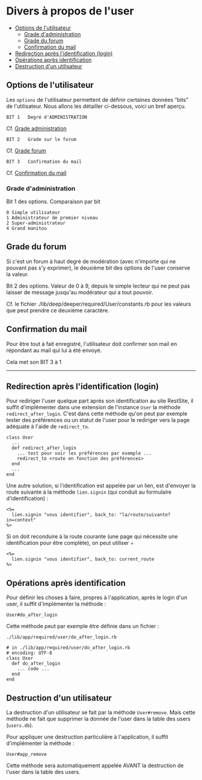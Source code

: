 # Divers à propos de l'user

* [Options de l'utilisateur](#optionsuser)
  * [Grade d'administration](#gradedadministration)
  * [Grade du forum](#gradeforumeuser)
  * [Confirmation du mail](#confirmationmail)
* [Redirection après l'identification (login)](#redirectionapreslogin)
* [Opérations après identification](#operationsapreslidentification)
* [Destruction d'un utilisateur](#destructionuser)

<a name='optionsuser'></a>

## Options de l'utilisateur

Les `options` de l'utilisateur permettent de définir certaines données “bits” de l'utilisateur. Nous allons les détailler ci-dessous, voici un bref aperçu.

    BIT 1   Degré d'ADMINISTRATION

Cf. [Grade administration](#gradedadministration)

    BIT 2   Grade sur le forum

Cf. [Grade forum](#gradeforumeuser)

    BIT 3   Confirmation du mail

Cf. [Confirmation du mail](#confirmationmail)

<a name='gradedadministration'></a>

### Grade d'administration

Bit 1 des options. Comparaison par bit

    0 Simple utilisateur
    1 Administrateur de premier niveau
    2 Super-administrateur
    4 Grand manitou

<a name='gradeforumeuser'></a>

## Grade du forum

Si c'est un forum à haut degré de modération (avec n'importe qui ne pouvant pas s'y exprimer), le deuxième bit des options de l'user conserve la valeur.

Bit 2 des options. Valeur de 0 à 9, depuis le simple lecteur qui ne peut pas laisser de message jusqu'au modérateur qui a tout pouvoir.

Cf. le fichier ./lib/deep/deeper/required/User/constants.rb pour les valeurs que peut prendre ce deuxième caractère.


<a name='confirmationmail'></a>

## Confirmation du mail

Pour être tout à fait enregistré, l'utilisateur doit confirmer son mail en répondant au mail qui lui a été envoyé.

Cela met son BIT 3 à 1

---------------------------------------------------------------------

<a name='redirectionapreslogin'></a>

## Redirection après l'identification (login)

Pour rediriger l'user quelque part après son identification au site RestSite, il suffit d'implémenter dans une extension de l'instance `User` la méthode `redirect_after_login`. C'est dans cette méthode qu'on peut par exemple tester des préférences ou un statut de l'user pour le rediriger vers la page adéquate à l'aide de `redirect_to`.

    class User
      ...
      def redirect_after_login
        ... test pour voir les préférences par exemple ...
        redirect_to <route en fonction des préférences>
      end
      ...
    end

Une autre solution, si l'identification est appelée par un lien, est d'envoyer la route suivante à la méthode `lien.signin` (qui conduit au formulaire d'identification) :

    <%=
      lien.signin "vous identifier", back_to: "la/route/suivante?in=context"
    %>

Si on doit reconduire à la route courante (une page qui nécessite une identification pour être complète), on peut utiliser ÷

    <%=
      lien.signin "vous identifier", back_to: current_route
    %>

<a name='operationsapreslidentification'></a>

## Opérations après identification

Pour définir les choses à faire, propres à l'application, après le login d'un user, il suffit d'implémenter la méthode :

    User#do_after_login

Cette méthode peut par exemple être définie dans un fichier :

    ./lib/app/required/user/do_after_login.rb

    # in ./lib/app/required/user/do_after_login.rb
    # encoding: UTF-8
    class User
      def do_after_login
        ... code ...
      end
    end

<a name='destructionuser'></a>

## Destruction d'un utilisateur

La destruction d'un utilisateur se fait par la méthode `User#remove`. Mais cette méthode ne fait que supprimer la donnée de l'user dans la table des users (`users.db`).

Pour appliquer une destruction particulière à l'application, il suffit d'implémenter la méthode :

    User#app_remove

Cette méthode sera automatiquement appelée AVANT la destruction de l'user dans la table des users.
